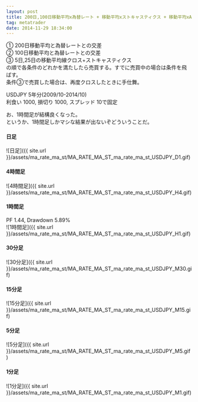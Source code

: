 ```yaml
---
layout: post
title: 200日,100日移動平均x為替レート + 移動平均xストキャスティクス + 移動平均xADX
tag: metatrader
date: 2014-11-29 18:34:00
---
```


① 200日移動平均と為替レートとの交差  
② 100日移動平均と為替レートとの交差  
③ 5日,25日の移動平均線クロス+ストキャスティクス  
の順で各条件のどれかを満たしたら売買する。すでに売買中の場合は条件を飛ばす。  
条件③で売買した場合は、再度クロスしたときに手仕舞。  

USDJPY 5年分(2009/10-2014/10)  
利食い 1000, 損切り 1000, スプレッド 10で固定  

お、1時間足が結構良くなった。  
というか、1時間足しかマシな結果が出ないぞどういうことだ。

#### 日足
![日足]({{ site.url }}/assets/ma_rate_ma_st/MA_RATE_MA_ST_ma_rate_ma_st_USDJPY_D1.gif)  
  
#### 4時間足
![4時間足]({{ site.url }}/assets/ma_rate_ma_st/MA_RATE_MA_ST_ma_rate_ma_st_USDJPY_H4.gif)  

#### 1時間足
PF 1.44, Drawdown 5.89%  
![1時間足]({{ site.url }}/assets/ma_rate_ma_st/MA_RATE_MA_ST_ma_rate_ma_st_USDJPY_H1.gif)  

#### 30分足
![30分足]({{ site.url }}/assets/ma_rate_ma_st/MA_RATE_MA_ST_ma_rate_ma_st_USDJPY_M30.gif)  

#### 15分足
![15分足]({{ site.url }}/assets/ma_rate_ma_st/MA_RATE_MA_ST_ma_rate_ma_st_USDJPY_M15.gif)  

#### 5分足
![5分足]({{ site.url }}/assets/ma_rate_ma_st/MA_RATE_MA_ST_ma_rate_ma_st_USDJPY_M5.gif)  

#### 1分足
![1分足]({{ site.url }}/assets/ma_rate_ma_st/MA_RATE_MA_ST_ma_rate_ma_st_USDJPY_M1.gif)  
